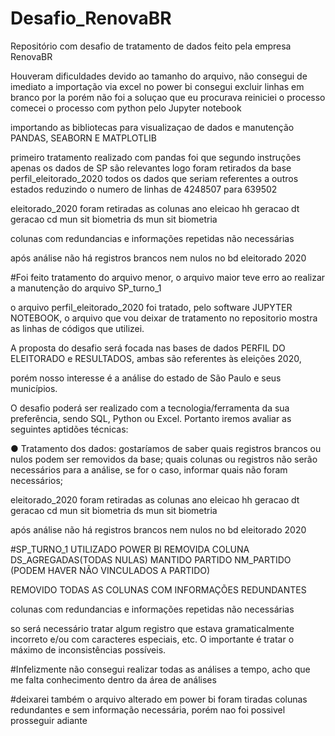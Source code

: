 # Desafio_RenovaBR
Repositório com desafio de tratamento de dados feito pela empresa RenovaBR 

Houveram dificuldades devido ao tamanho do arquivo, não consegui de imediato a importação via excel no power bi consegui excluir linhas em branco por la porém não foi a soluçao que eu procurava reiniciei o processo
comecei o processo com python pelo Jupyter notebook

importando as bibliotecas para visualizaçao de dados e manutenção
PANDAS, SEABORN E MATPLOTLIB

primeiro tratamento realizado com pandas foi que segundo instruções apenas os dados de SP são relevantes logo foram retirados da base perfil_eleitorado_2020 todos os dados que seriam referentes a outros estados
reduzindo o numero de linhas de 4248507 para 639502

eleitorado_2020 foram retiradas as colunas
ano eleicao
hh geracao
dt geracao
cd mun sit biometria
ds mun sit biometria

colunas com redundancias e informações repetidas não necessárias 

após análise não há registros brancos nem nulos no bd eleitorado 2020

#Foi feito tratamento do arquivo menor, o arquivo maior teve erro ao realizar a manutenção do arquivo SP_turno_1

o arquivo perfil_eleitorado_2020 foi tratado, pelo software JUPYTER NOTEBOOK, o arquivo que vou deixar de tratamento no repositorio mostra as linhas de códigos que utilizei.

A proposta do desafio será focada nas bases de dados PERFIL DO ELEITORADO e
RESULTADOS, ambas são referentes às eleições 2020, 

porém nosso interesse é a
análise do estado de São Paulo e seus municípios.


O desafio poderá ser realizado com a tecnologia/ferramenta da sua preferência,
sendo SQL, Python ou Excel. Portanto iremos avaliar as seguintes aptidões
técnicas:

● Tratamento dos dados: gostaríamos de saber quais registros brancos ou
nulos podem ser removidos da base; 
quais colunas ou registros não serão necessários para a 
análise, se for o caso, informar quais não foram necessários; 

eleitorado_2020 foram retiradas as colunas
ano eleicao
hh geracao
dt geracao
cd mun sit biometria
ds mun sit biometria

após análise não há registros brancos nem nulos no bd eleitorado 2020

#SP_TURNO_1
UTILIZADO POWER BI
REMOVIDA COLUNA DS_AGREGADAS(TODAS NULAS)
MANTIDO PARTIDO NM_PARTIDO (PODEM HAVER NÃO VINCULADOS A PARTIDO)

REMOVIDO TODAS AS COLUNAS COM INFORMAÇÕES REDUNDANTES

colunas com redundancias e informações repetidas não necessárias 

so será necessário tratar algum registro que estava
gramaticalmente incorreto e/ou com caracteres especiais, etc.
O importante é tratar o máximo de inconsistências possíveis.


#Infelizmente não consegui realizar todas as análises a tempo, acho que me falta conhecimento dentro da área de análises

#deixarei também o arquivo alterado em power bi foram tiradas colunas redundantes e sem informação necessária, porém nao foi possivel prosseguir adiante


